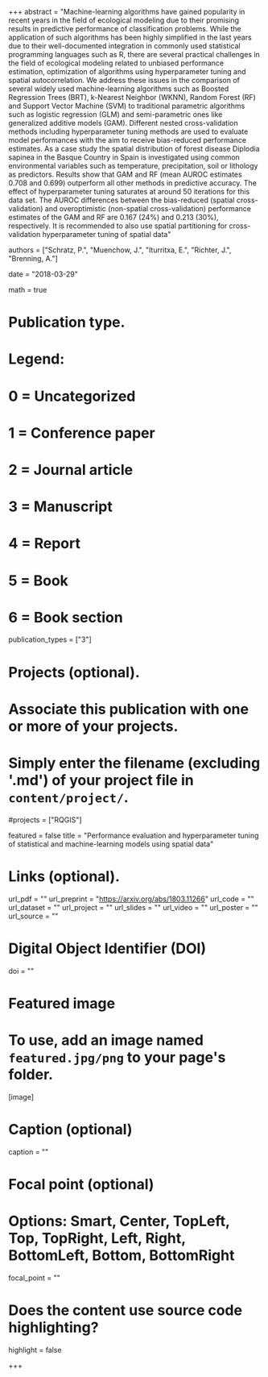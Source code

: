 +++
abstract = "Machine-learning algorithms have gained popularity in recent years in the field of ecological modeling due to their promising results in predictive performance of classification problems. While the application of such algorithms has been highly simplified in the last years due to their well-documented integration in commonly used statistical programming languages such as R, there are several practical challenges in the field of ecological modeling related to unbiased performance estimation, optimization of algorithms using hyperparameter tuning and spatial autocorrelation. We address these issues in the comparison of several widely used machine-learning algorithms such as Boosted Regression Trees (BRT), k-Nearest Neighbor (WKNN), Random Forest (RF) and Support Vector Machine (SVM) to traditional parametric algorithms such as logistic regression (GLM) and semi-parametric ones like generalized additive models (GAM). Different nested cross-validation methods including hyperparameter tuning methods are used to evaluate model performances with the aim to receive bias-reduced performance estimates. As a case study the spatial distribution of forest disease Diplodia sapinea in the Basque Country in Spain is investigated using common environmental variables such as temperature, precipitation, soil or lithology as predictors. Results show that GAM and RF (mean AUROC estimates 0.708 and 0.699) outperform all other methods in predictive accuracy. The effect of hyperparameter tuning saturates at around 50 iterations for this data set. The AUROC differences between the bias-reduced (spatial cross-validation) and overoptimistic (non-spatial cross-validation) performance estimates of the GAM and RF are 0.167 (24%) and 0.213 (30%), respectively. It is recommended to also use spatial partitioning for cross-validation hyperparameter tuning of spatial data"

authors = ["Schratz, P.", "Muenchow, J.", "Iturritxa, E.", "Richter, J.", "Brenning, A."]

date = "2018-03-29"

math = true

# Publication type.
# Legend:
# 0 = Uncategorized
# 1 = Conference paper
# 2 = Journal article
# 3 = Manuscript
# 4 = Report
# 5 = Book
# 6 = Book section
publication_types = ["3"]

# Projects (optional).
#   Associate this publication with one or more of your projects.
#   Simply enter the filename (excluding '.md') of your project file in `content/project/`.
#projects = ["RQGIS"]

featured = false
title = "Performance evaluation and hyperparameter tuning of statistical and machine-learning models using spatial data"

# Links (optional).
url_pdf = ""
url_preprint = "https://arxiv.org/abs/1803.11266"
url_code = ""
url_dataset = ""
url_project = ""
url_slides = ""
url_video = ""
url_poster = ""
url_source = ""

# Digital Object Identifier (DOI)
doi = ""

# Featured image
# To use, add an image named `featured.jpg/png` to your page's folder. 
[image]
  # Caption (optional)
  caption = ""

  # Focal point (optional)
  # Options: Smart, Center, TopLeft, Top, TopRight, Left, Right, BottomLeft, Bottom, BottomRight
  focal_point = ""

# Does the content use source code highlighting?
highlight = false

+++

